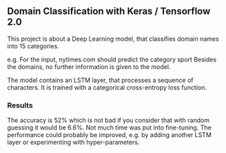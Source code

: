 ## Domain Classification with Keras / Tensorflow 2.0


This project is about a Deep Learning model, that classifies domain names into 15 categories.

e.g. For the input, nytimes.com should predict the category sport
Besides the domains, no further information is given to the model. 


The model contains an LSTM layer, that processes a sequence of characters. 
It is trained with a categorical cross-entropy loss function.



### Results 

The accuracy is 52% which is not bad if you consider that with random guessing it would be 6.6%.
Not much time was put into fine-tuning. The performance could probably be improved, e.g. by adding another LSTM layer or experimenting with hyper-parameters.
